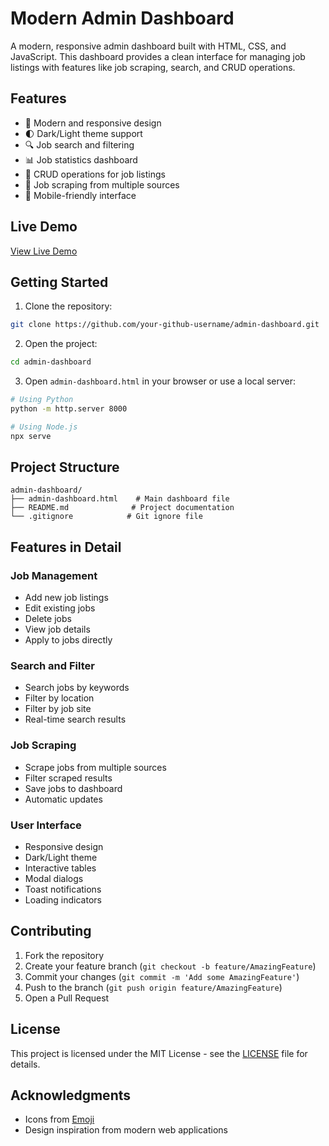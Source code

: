 # Modern Admin Dashboard

A modern, responsive admin dashboard built with HTML, CSS, and JavaScript. This dashboard provides a clean interface for managing job listings with features like job scraping, search, and CRUD operations.

## Features

- 🎨 Modern and responsive design
- 🌓 Dark/Light theme support
- 🔍 Job search and filtering
- 📊 Job statistics dashboard
- 📝 CRUD operations for job listings
- 🔄 Job scraping from multiple sources
- 📱 Mobile-friendly interface

## Live Demo

[View Live Demo](https://akhlaqueceh.github.io/Scraper)

## Getting Started

1. Clone the repository:
```bash
git clone https://github.com/your-github-username/admin-dashboard.git
```

2. Open the project:
```bash
cd admin-dashboard
```

3. Open `admin-dashboard.html` in your browser or use a local server:
```bash
# Using Python
python -m http.server 8000

# Using Node.js
npx serve
```

## Project Structure

```
admin-dashboard/
├── admin-dashboard.html    # Main dashboard file
├── README.md              # Project documentation
└── .gitignore            # Git ignore file
```

## Features in Detail

### Job Management
- Add new job listings
- Edit existing jobs
- Delete jobs
- View job details
- Apply to jobs directly

### Search and Filter
- Search jobs by keywords
- Filter by location
- Filter by job site
- Real-time search results

### Job Scraping
- Scrape jobs from multiple sources
- Filter scraped results
- Save jobs to dashboard
- Automatic updates

### User Interface
- Responsive design
- Dark/Light theme
- Interactive tables
- Modal dialogs
- Toast notifications
- Loading indicators

## Contributing

1. Fork the repository
2. Create your feature branch (`git checkout -b feature/AmazingFeature`)
3. Commit your changes (`git commit -m 'Add some AmazingFeature'`)
4. Push to the branch (`git push origin feature/AmazingFeature`)
5. Open a Pull Request

## License

This project is licensed under the MIT License - see the [LICENSE](LICENSE) file for details.

## Acknowledgments

- Icons from [Emoji](https://emojipedia.org/)
- Design inspiration from modern web applications 